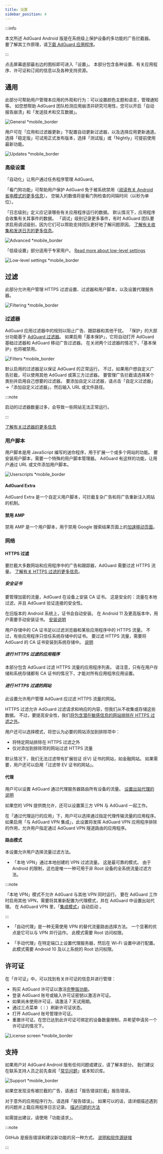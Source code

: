 ```yaml
---
title: 设置
sidebar_position: 4
---
```


:::info

本文所述 AdGuard Android 版是在系统级上保护设备的多功能的广告拦截器。 要了解其工作原理，请[下载 AdGuard 应用程序](https://agrd.io/download-kb-adblock)。

:::

点击屏幕底部最右边的图标即可进入「设置」。 本部分包含各种设置、有关应用程序、许可证和订阅的信息以及各种支持资源。

## 通用

此部分可帮助用户管理本应用的外观和行为：可以设置颜色主题和语言，管理通知等。 如您想帮助 AdGuard 团队检测应用崩溃并研究可用性，您可以开启「自动报告崩溃」和「发送技术和交互数据」。

![General \*mobile_border](https://cdn.adtidy.org/blog/new/my5quggeneral.png)

用户可在「应用和过滤器更新」下配置自动更新过滤器，以及选择应用更新通道。 选择「稳定版」可试用正式发布版本，选择「测试版」或「Nightly」可提前使用最新功能。

![Updates \*mobile_border](https://cdn.adtidy.org/blog/new/hqm8kupdates.png)

### 高级设置

「自动化」让用户通过任务程序管理 AdGuard。

「看门狗功能」可帮助用户保护 AdGuard 免于被系统禁用（[阅读有关 Android 省电模式的更多信息](/adguard-for-android/solving-problems/background-work/)）。 您输入的数值将是看门狗检查的间隔时间（以秒为单位）。

「日志级别」定义应记录哪些有关应用程序运行的数据。 默认情况下，应用程序会收集有关其事件的数据。 「调试」级别记录更多事件，有时 AdGuard 团队要求启用调试级别，因为它们可以帮助支持团队更好地了解问题原因。 [了解有关收集和发送日志的更多信息](/adguard-for-android/solving-problems/log/)。

![Advanced \*mobile_border](https://cdn.adtidy.org/blog/new/vshfnadvanced.png)

「低级设置」部分适用于专家用户。 [Read more about low-level settings](/adguard-for-android/features/low-level-settings/)

![Low-level settings \*mobile_border](https://cdn.adtidy.org/blog/new/n9ztplow_level.png)

## 过滤

此部分允许用户管理 HTTPS 过滤设置、过滤器和用户脚本，以及设置代理服务器。

![Filtering \*mobile_border](https://cdn.adtidy.org/blog/new/7v5c6filtering.png)

### 过滤器

AdGuard 应用过滤器中的规则以阻止广告、跟踪器和其他干扰。 「保护」的大部分功能基于 [AdGuard 过滤器](/general/ad-filtering/adguard-filters/#adguard-filters)。 如果启用「基本保护」，它将自动打开 AdGuard 基础过滤器和 AdGuard 移动广告过滤器。 在关闭两个过滤器的情况下，「基本保护」也将被禁用。

![Filters \*mobile_border](https://cdn.adtidy.org/blog/new/7osjdfilters.png)

默认启用的过滤器足以保证 AdGuard 的正常运行。 不过，如果用户想自定义广告拦截，可以使用其他 AdGuard 或第三方过滤器。 要管理广告拦截请选择某个类别并启用自己想要的过滤器。 要添加自定义过滤器，请点击「自定义过滤器」→「添加自定义过滤器」，然后输入 URL 或文件路径。

:::note

启动的过滤器数量过多，会导致一些网站无法正常运行。

:::

[了解有关过滤器的更多信息](https://adguard.com/zh_cn/blog/what-are-filters.html)

### 用户脚本

用户脚本是用 JavaScript 编写的迷你程序，用于扩展一个或多个网站的功能。 要安装用户脚本，需要一个特殊的用户脚本管理器。 AdGuard 有这样的功能，让用户通过 URL 或文件添加用户脚本。

![Userscripts \*mobile_border](https://cdn.adtidy.org/blog/new/isv6userscripts.png)

#### AdGuard Extra

AdGuard Extra 是一个自定义用户脚本，可拦截复杂广告和将广告重新注入网站的机制。

#### 禁用 AMP

禁用 AMP 是一个用户脚本，用于禁用 Google 搜索结果页面上的[加速移动页面](https://en.wikipedia.org/wiki/Accelerated_Mobile_Pages)。

### 网络

#### HTTPS 过滤

要拦截大多数网站和应用程序中的广告和跟踪器，AdGuard 需要过滤 HTTPS 流量。 [了解有关 HTTPS 过滤的更多信息](/general/https-filtering/what-is-https-filtering)。

##### 安全证书

要管理加密的流量，AdGuard 在设备上安装 CA 证书。 这是安全的：流量在本地过滤，并且 AdGuard 验证连接的安全性。

在旧版本的 Android 系统上，证书会自动安装。 在 Android 11 及更高版本中，用户需要手动安装证书。 [安装说明](/adguard-for-android/solving-problems/manual-certificate/)

用户存储中的 CA 证书足以过滤浏览器和某些应用程序中的 HTTPS 流量。 不过，有些应用程序只信任系统存储中的证书。 要过滤 HTTPS 流量，需要将 AdGuard 的 CA 证书安装到系统存储中。 [说明](/adguard-for-android/solving-problems/https-certificate-for-rooted/)

##### 进行 HTTPS 过滤的应用程序

本部分包含 AdGuard 过滤 HTTPS 流量的应用程序列表。 请注意，只有在用户存储和系统存储都有 CA 证书的情况下，才能对所有应用程序应用设置。

##### 进行 HTTPS 过滤的网站

此设置允许用户管理 AdGuard 应过滤 HTTPS 流量的网站。

HTTPS 过滤允许 AdGuard 过滤请求和响应的内容，但我们从不收集或存储这些数据。 不过，要提高安全性，我们[将包含潜在敏感信息的网站排除在 HTTPS 过滤之外](/general/https-filtering/what-is-https-filtering/#financial-websites-and-websites-with-sensitive-personal-data)。

用户还可以选择模式，将您认为必要的网站添加到排除项中：

- 将特定网站排除在 HTTPS 过滤之外
- 仅对添加到排除项的网站过滤 HTTPS 流量

默认情况下，我们无法过滤带有扩展验证 (EV) 证书的网站，如金融网站。 如果需要，用户还可以启用「过滤带 EV 证书的网站」。

#### 代理

用户可以设置 AdGuard 通过代理服务器路由所有设备的流量。 [设置出站代理的说明](/adguard-for-android/solving-problems/outbound-proxy)

如果您的 VPN 提供商允许，还可以设置第三方 VPN 与 AdGuard 一起工作。

在「通过代理运行的应用」下，用户可以选择通过指定代理传输流量的应用程序。 如果启用「与 AdGuard VPN 集成」，此设置将发挥 AdGuard VPN 应用程序排除的作用，允许用户指定通过 AdGuard VPN 隧道路由的应用程序。

#### 路由模式

本设置允许用户选择流量过滤方法。

- 「本地 VPN」通过本地创建的 VPN 过滤流量。 这是最可靠的模式。 由于 Android 的限制，这也是唯一一种可用于非 Root 设备的全系统流量过滤方法。

:::note

「本地 VPN」模式不允许 AdGuard 与其他 VPN 同时运行。 要在 AdGuard 工作时启用其他 VPN，需要将其重新配置为代理模式，并在 AdGuard 中设置出站代理。 在 AdGuard VPN 里，「[集成模式](/adguard-for-android/features/integration-with-vpn)」自动启动 。

:::

- 「自动代理」是一种无需使用 VPN 的替代流量路由选择方法。 一个显著的优点是它可以与 VPN 并行运作。 此模式需要 Root 访问权限。

- 「手动代理」在特定端口上设置代理服务器，然后在 Wi-Fi 设置中进行配置。 此模式需要 Android 10 及以上系统的 Root 访问权限。

## 许可证

在「许可证」中，可以找到有关许可证的信息并进行管理：

- 购买 AdGuard 许可证以激活[完整版功能](/adguard-for-android/features/free-vs-full)。
- 登录 AdGuard 账号或输入许可证密钥以激活许可证。
- 如果尚未使用许可证，请激活 7 天试用期。
- 通过三点菜单（⋮）刷新许可证状态。
- 打开 AdGuard 账号管理许可证。
- 重置许可证。在您已达到此许可证可绑定的设备数量限制，并希望申请另一个许可证的情况下。

![License screen \*mobile_border](https://cdn.adtidy.org/blog/new/3wyh5hlicense.png)

## 支持

如果用户对 AdGuard Android 版有任何问题或建议，请了解本部分。 我们建议在联系支持人员之前先查阅「[常见问题](https://adguard.com/support/adguard_for_android.html)」或本知识库。

![Support \*mobile_border](https://cdn.adtidy.org/blog/new/cz55usupport.png)

如果您发现没有被拦截的广告，请通过「报告错误拦截」报告错误。

对于意外的应用程序行为，请选择「报告错误」。 如果可以的话，请详细描述遇到的问题并上载应用程序日志记录。 [描述问题的方法](/guides/report-bugs/#how-to-describe-a-problem)

如需提出建议，请使用「功能请求」。

:::note

GitHub 是报告错误和建议新功能的另一种方式。 [说明和软件源链接](/guides/report-bugs/#adguard-for-android)

:::
